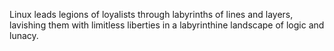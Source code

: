 Linux leads legions of loyalists through labyrinths of lines and layers, lavishing them with limitless liberties in a labyrinthine landscape of logic and lunacy.






